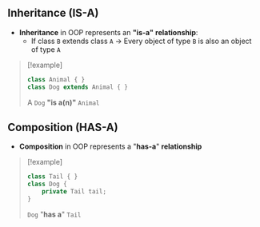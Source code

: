 ## Inheritance (IS-A)
- **Inheritance** in OOP represents an **"is-a"** **relationship**:
	- If class `B` extends class `A` -> Every object of type `B` is also an object of type `A`
> [!example]
> ```java
> class Animal { }
> class Dog extends Animal { }
> ```
> A `Dog` **"is a(n)"** `Animal`

## Composition (HAS-A)
- **Composition** in OOP represents a "**has-a**" **relationship**
> [!example] 
>```java
> class Tail { }
> class Dog { 
>     private Tail tail;
> }
> ```
> `Dog` "**has a**" `Tail`

